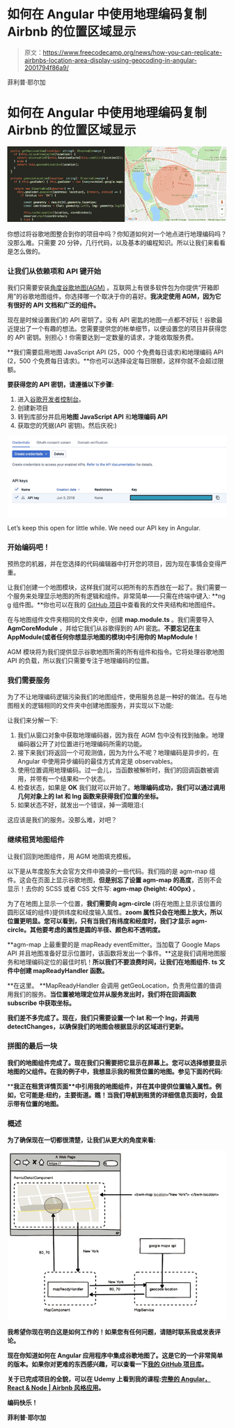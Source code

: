 # 如何在 Angular 中使用地理编码复制 Airbnb 的位置区域显示

> 原文：<https://www.freecodecamp.org/news/how-you-can-replicate-airbnbs-location-area-display-using-geocoding-in-angular-2001794f86a9/>

菲利普·耶尔加

# 如何在 Angular 中使用地理编码复制 Airbnb 的位置区域显示

![1*kowBDo9y5hXO73JQUBu6AQ](img/71d696f27d8ce6e3cfb67ef220072d4f.png)

你想过将谷歌地图整合到你的项目中吗？你知道如何对一个地点进行地理编码吗？没那么难。只需要 20 分钟，几行代码，以及基本的编程知识。所以让我们来看看是怎么做的。

### 让我们从依赖项和 API 键开始

我们只需要安装[角度谷歌地图(AGM)](https://angular-maps.com/) 。互联网上有很多软件包为你提供“开箱即用”的谷歌地图组件。你选择哪一个取决于你的喜好。**我决定使用 AGM，因为它有很好的 API 文档和广泛的组件。**

现在是时候设置我们的 API 密钥了。没有 API 密匙的地图一点都不好玩！谷歌最近提出了一个有趣的想法。您需要提供您的帐单细节，以便设置您的项目并获得您的 API 密钥。别担心！你需要达到一定数量的请求，才能收取服务费。

**我们需要启用地图 JavaScript API (25，000 个免费每日请求)和地理编码 API (2，500 个免费每日请求)。**你也可以选择设定每日限额，这样你就不会超过限额。

**要获得您的 API 密钥，请遵循以下步骤:**

1.  进入[谷歌开发者控制台](https://console.developers.google.com/projectselector/apis/dashboard)。
2.  创建新项目
3.  转到库部分并启用**地图 JavaScript API** 和**地理编码 API**
4.  获取您的凭据(API 密钥)。然后庆祝:)

![1*gGuj7I_E5hXqt42Bi1sdYA](img/68ac877b548a3cf0fbb55d8cd2fa83f9.png)

Let’s keep this open for little while. We need our API key in Angular.

### 开始编码吧！

预热您的机器，并在您选择的代码编辑器中打开您的项目，因为现在事情会变得严重。

让我们创建一个地图模块，这样我们就可以把所有的东西放在一起了。我们需要一个服务来处理显示地图的所有逻辑和组件。非常简单——只需在终端中键入: **ng g 组件图。**你也可以在我的 [GitHub 项目](https://github.com/Jerga99/bwm-ng)中查看我的文件夹结构和地图组件。

在与地图组件文件夹相同的文件夹中，创建 **map.module.ts** 。我们需要导入 **AgmCoreModule** ，并给它我们从谷歌得到的 API 密匙。**不要忘记在主 AppModule(或者任何你想显示地图的模块)中引用你的 MapModule！**

AGM 模块将为我们提供显示谷歌地图所需的所有组件和指令。它将处理谷歌地图 API 的负载，所以我们只需要专注于地理编码的位置。

### 我们需要服务

为了不让地理编码逻辑污染我们的地图组件，使用服务总是一种好的做法。在与地图相关的逻辑相同的文件夹中创建地图服务，并实现以下功能:

让我们来分解一下:

1.  我们从窗口对象中获取地理编码器，因为我在 AGM 包中没有找到抽象。地理编码器公开了对位置进行地理编码所需的功能。
2.  接下来我们将返回一个可观测值，因为为什么不呢？地理编码是异步的，在 Angular 中使用异步编码的最佳方式肯定是 observables。
3.  使用位置调用地理编码。过一会儿，当函数被解析时，我们的回调函数被调用，并带有一个结果和一个状态。
4.  检查状态，如果是 **OK** 我们就可以开始了。**地理编码成功，我们可以通过调用几何对象上的 lat 和 lng 函数来获得我们位置的坐标。**
5.  如果状态不好，就发出一个错误，掉一滴眼泪:(

这应该是我们的服务。没那么难，对吧？

### 继续租赁地图组件

让我们回到地图组件，用 AGM 地图填充模板。

以下是从年度股东大会官方文件中摘录的一些代码。我们指的是 agm-map 组件。这会在页面上显示谷歌地图，**但是别忘了设置 agm-map 的高度**，否则不会显示！去你的 SCSS 或者 CSS 文件写: **agm-map {height: 400px}** 。

为了在地图上显示一个位置，**我们需要向 agm-circle** (将在地图上显示该位置的圆形区域的组件)提供纬度和经度输入属性。**zoom 属性只会在地图上放大，所以位置更明显。您可以看到，只有当我们有纬度和经度时，我们才显示 agm-circle。其他要考虑的属性是圆的半径、颜色和不透明度。**

**agm-map 上最重要的是 mapReady eventEmitter。当加载了 Google Maps API 并且地图准备好显示位置时，该函数将发出一个事件。**这是我们调用地图服务和地理编码定位的最佳时机！**所以我们不要浪费时间，让我们在地图组件. ts 文件中创建 mapReadyHandler 函数。**

**在这里。 **MapReadyHandler 会调用 getGeoLocation，负责用位置的值调用我们的服务。**当位置被地理定位并从服务发出时，我们将在回调函数 subscribe 中获取坐标。**

**我们差不多完成了。现在，我们只需要设置一个 lat 和一个 lng，并调用 detectChanges，以确保我们的地图会根据显示的区域进行更新。**

### **拼图的最后一块**

**我们的地图组件完成了。现在我们只需要把它显示在屏幕上。您可以选择想要显示地图的父组件。在我的例子中，我想显示我的租赁位置的地图。参见下面的代码:**

****我正在租赁详情页面**中引用我的地图组件，并在其中提供位置输入属性。例如，它可能是:纽约，主要街道。**瞧！当我们导航到租赁的详细信息页面时，会显示带有位置的地图。****

### **概述**

**为了确保现在一切都很清楚，让我们从更大的角度来看:**

**![1*nC3brY6LKHObyEzKsLFuyA](img/0bed12dc2785e4e269201b165e312c12.png)**

**我希望你现在明白这是如何工作的！如果您有任何问题，请随时联系我或发表评论。**

**现在你知道如何在 Angular 应用程序中集成谷歌地图了。这是它的一个非常简单的版本。如果你对更难的东西感兴趣，可以查看一下[我的 GitHub 项目库](https://github.com/Jerga99/bwm-ng/tree/master/src/app/common/map)。**

**关于已完成项目的全貌，可以在 Udemy 上看到我的课程:[完整的 Angular，React & Node | Airbnb 风格应用](http://bit.ly/2vs8jKM)。**

**编码快乐！**

**菲利普·耶尔加**